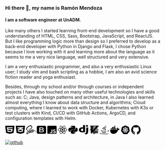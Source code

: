 ### Hi there 👋, my name is Ramón Mendoza
#### I am a software engineer at UnADM. 
Like many others I started learning front-end development so I have a good understanding of HTML, CSS, Sass, Bootstrap, JavaScript, and ReactJS. But I like programming logic more than design so I preferred to develop as a back-end developer with Python in Django and Flask, I chose Python because I love working with it and learning more about the language as it seems to me a very nice language, well structured and very extensive.

I am a very enthusiastic programmer, and also a very enthusiastic Linux user; I study vim and bash scripting as a hobbie, I am also an avid science fiction reader and yoga enthusiast.

Besides, through my school and/or through courses or independent projects I have also touched on many other useful technologies and skills such as: C; Java, design patterns and architecture, in Java I also learned almost everything I know about data structure and algorithms; Cloud computing, where I learned to work with Docker, Kubernetes with K3s or test clusters with Kind, CI/CD with GitHub Actions, ArgoCD, and configuration templates with Helm.



<img src="https://github.com/JoseRamonMendoza/joseramonmendoza/blob/main/icons/html5-brands.svg" alt="html5" width="30" height="30">    <img src="https://github.com/JoseRamonMendoza/joseramonmendoza/blob/main/icons/css3-alt-brands.svg" alt="css" width="30" height="30">   <img src="https://github.com/JoseRamonMendoza/joseramonmendoza/blob/main/icons/sass-brands.svg" alt="sass" width="30" height="30">    <img src="https://github.com/JoseRamonMendoza/joseramonmendoza/blob/main/icons/bootstrap-brands.svg" alt="bootstrap" width="30" height="30">    <img src="https://github.com/JoseRamonMendoza/joseramonmendoza/blob/main/icons/js-square-brands.svg" alt="javascript" width="30" height="30">   <img src="https://github.com/JoseRamonMendoza/joseramonmendoza/blob/main/icons/react-brands.svg" alt="react" width="30" height="30">    <img src="https://github.com/JoseRamonMendoza/joseramonmendoza/blob/main/icons/python-brands.svg" alt="python" width="30" height="30">    <img src="https://github.com/JoseRamonMendoza/joseramonmendoza/blob/main/icons/django.png" alt="django" width="30" height="30">   <img src="https://github.com/JoseRamonMendoza/joseramonmendoza/blob/main/icons/vim.png" alt="vim" width="30" height="30">   <img src="https://github.com/JoseRamonMendoza/joseramonmendoza/blob/main/icons/java-brands.svg" alt="java" width="30" height="30">    <img src="https://github.com/JoseRamonMendoza/joseramonmendoza/blob/main/icons/docker-brands.svg" alt="docker" width="30" height="30">    <img src="https://github.com/JoseRamonMendoza/joseramonmendoza/blob/main/icons/kubernetes.png" alt="kubernetes" width="30" height="30">   <img src="https://github.com/JoseRamonMendoza/joseramonmendoza/blob/main/icons/github.png" alt="gihub" width="30" height="30">



[<img src='https://cdn.jsdelivr.net/npm/simple-icons@3.0.1/icons/github.svg' alt='github' height='40'>](https://github.com/JoseRamonMendoza)  



<!--
**JoseRamonMendoza/joseramonmendoza** is a ✨ _special_ ✨ repository because its `README.md` (this file) appears on your GitHub profile.

Here are some ideas to get you started:
<img src="" alt="" width="30" height="30">

- 🔭 I’m currently working on ...
- 🌱 I’m currently learning ...
- 👯 I’m looking to collaborate on ...
- 🤔 I’m looking for help with ...
- 💬 Ask me about ...
- 📫 How to reach me: ...
- 😄 Pronouns: ...
- ⚡ Fun fact: ...
-->
